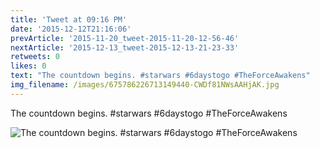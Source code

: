 ```yaml
---
title: 'Tweet at 09:16 PM'
date: '2015-12-12T21:16:06'
prevArticle: '2015-11-20_tweet-2015-11-20-12-56-46'
nextArticle: '2015-12-13_tweet-2015-12-13-21-23-33'
retweets: 0
likes: 0
text: "The countdown begins. #starwars #6daystogo #TheForceAwakens"
img_filename: /images/675786226713149440-CWDf81NWsAAHjAK.jpg
---
```

The countdown begins. #starwars #6daystogo #TheForceAwakens

![The countdown begins. #starwars #6daystogo #TheForceAwakens](/images/675786226713149440-CWDf81NWsAAHjAK.jpg "The countdown begins. #starwars #6daystogo #TheForceAwakens")